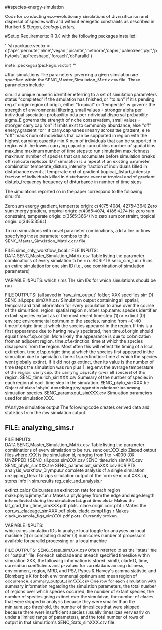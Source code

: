 ##species-energy-simulation


Code for conducting eco-evolutionary simulations of diversification and dispersal of species with and without energetic constraints as described in Hurlbert &
Stegen, *Ecology Letters*.

#Setup
Requirements: R 3.0 with the following packages installed:

'''sh
package.vector = c('ape','permute','nlme','vegan','picante','mvtnorm','caper','paleotree','plyr','phytools','apTreeshape','foreach','doParallel')

install.packages(package.vector)
'''

#Run simulations
The parameters governing a given simulation are specified within the SENC_Master_Simulation_Matrix.csv
file. These parameters include:

sim.id	 	a unique numeric identifier referring to a set of simulation parameters
status	 	"completed" if the simulation has finished, or "to.run" if it is pending
reg.of.origin 	region of origin, either "tropical" or "temperate"
w		governs the strength of environmental filtering, small values = stronger
alpha		per individual speciation probability
beta		per individual dispersal probability
sigma_E		governs the strength of niche conservatism, small values = stronger
carry.cap	"on" if limits exist to community abundance; else "off"
energy.gradient	"on" if carry.cap varies linearly across the gradient; else "off"
max.K		num of individuals that can be supported in region with the highest carrying capacity
min.K		num of individuals that can be supported in region with the lowest carrying capacity
num.of.bins	number of spatial bins
max.time	maximum number of time steps to run simulation
max.richness	maximum number of species that can accumulate before simulation breaks off
replicate	replicate ID if simulation is a repeat of an existing parameter combination
temperate_disturb_intensity	fraction of individuals killed in disturbance event at temperate end of gradient
tropical_disturb_intensity	fraction of individuals killed in disturbance event at tropical end of gradient
disturb_frequency		frequency of disturbance in number of time steps

The simulations reported on in the paper correspond to the following sim.id's:

Zero sum energy gradient, temperate origin: c(4075:4084, 4275:4364)
Zero sum energy gradient, tropical origin: c(4065:4074, 4185:4274
No zero sum constraint, temperate origin: c(3565:3664)
No zero sum constraint, tropical origin: c(3465:3564)

To run simulations with novel parameter combinations, add a line or lines specifying those parameter combos
to the SENC_Master_Simulation_Matrix.csv file. 

FILE:   sims_only_workflow_local.r
FILE INPUTS:   
 DATA
  SENC_Master_Simulation_Matrix.csv 
    Table listing the parameter combinations of every simulation to be run.
 SCRIPTS
  senc_sim_fun.r
    Runs an entire simulation for one sim ID (i.e., one combination of simulation parameters)

VARIABLE INPUTS:
  which.sims
    The sim IDs for which simulations should be run

FILE OUTPUTS:   (all saved in 'raw_sim_output' folder; XXX specifies simID)
  SENC_all.pops_simXXX.csv
    Simulation output containing all spatial, temporal and trait information for every
    population to arise over the course of the simulation.
    region:   spatial region number
    spp.name:   species identifier
    extant:   species extant as of the most recent time step (1) or extinct (0)
    env.opt:   environmental optimum of the species, ranging from ~0-40
    time.of.origin:   time at which the species appeared in the region. If this is a first
      appearance due to having newly speciated, then time.of.origin should equal
      time.of.sp.origin. More likely, the appearance is due to colonization from an
      adjacent region.
    time.of.extinction:   time at which the species disappears from the region. Most often
      this will reflect the timing of a local extinction.
    time.of.sp.origin:   time at which the species first appeared in the simulation due to
      speciation.
    time.of.sp.extinction:   time at which the species went globally extinct. If it did not
      go extinct, then its value is the number of time steps the simulation was run plus 1.
    reg.env:   the average temperature of the region.
    carry.cap:   the carrying capacity (over all species) of the region.
  SENC_time.rich_simXXX.csv
    Summary of the number of species in each region at each time step in the simulation.
  SENC_phylo_simXXX.tre
    Object of class 'phylo' describing phylogenetic relationships among simulation species.
  SENC_params.out_simXXX.csv
    Simulation parameters used for simulation XXX.


#Analyze simulation output
The following code creates derived data and statistics from the raw simulation output.

FILE:   analyzing_sims.r
---------------------------------
FILE INPUTS:   
 DATA
  SENC_Master_Simulation_Matrix.csv 
    Table listing the parameter combinations of every simulation to be run.
  senc.out.XXX.zip
    Zipped output files where XXX is the simulation id, ranging from 1 to ~4000
  (OR UNZIPPED:)
  SENC_all.pops_simXXX.csv
  SENC_time.rich_simXXX.csv
  SENC_phylo_simXXX.tre
  SENC_params.out_simXXX.csv
 SCRIPTS
  analysis_workflow_Olympus.r
    complete analysis of a single simulation
  unzipping_files.r
    Unzips simulation output of the form senc.out.XXX.zip, stores info in sim.results
  reg_calc_and_analysis.r
    
  extinct.calc.r
    Calculates an extinction rate for each region
  make.phylo.jimmy.fun.r
    Makes a phylogeny from the edge and edge.length info collected during the simulation
  lat.grad.time.plot.r
    Makes the lat_grad_thru_time_simXXX.pdf plots.
  clade.origin.corr.plot.r
    Makes the corr_vs_cladeage_simXXX.pdf plots.
  clade.exmpl.figs.r 
    Makes clade_example_figs_simXXX.pdf plots. Currently broken.

VARIABLE INPUTS:   
  which.sims
    simulation IDs to analyze
  local
    toggle for analyses on local machine (1) or computing cluster (0)
  num.cores
    number of processors available for parallel processing on a local machine


FILE OUTPUTS:
  SENC_Stats_simXXX.csv
    Often referred to as the "stats" file or "output" file. For each subclade and at
    each specified timeslice within simulation XXX, the following information is stored:
    simID, cladeID, time, correlation coefficients and p-values for correlations among
    richness, environment, region, MRD, and PSV, Pybus & Harvey's gamma statistic, and
    Blomberg's K for both environmental optimum and mean region of occurrence.
  summary_output_simXXX.csv
    One row for each simulation with summary information regarding the simulation
    parameters, the total number of regions over which species occurred, the number of 
    extant species, the number of species going extinct over the simulation, the number
    of clades that were skipped in analysis because they were smaller than the min.num.spp
    threshold, the number of timeslices that were skipped because there were insufficient
    species (usually timeslices very early on under a limited range of parameters), and
    the total number of rows of output in that simulation's SENC_Stats_simXXX.csv file.